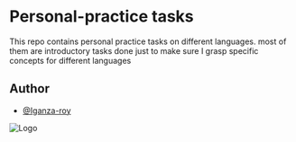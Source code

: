 
# Personal-practice tasks

This repo contains personal practice tasks on different languages. most of them are introductory tasks done just to make sure I grasp specific concepts for different languages


## Author

- [@Iganza-roy](https://www.github.com/@Iganza-roy)


![Logo](https://media.licdn.com/dms/image/D4D16AQFGJRDg2TIq6Q/profile-displaybackgroundimage-shrink_350_1400/0/1695651713709?e=1708560000&v=beta&t=WJmZZwDObvDZVPSJ1RsjIh7-n65rkQfz1qALc6dP6U8)

